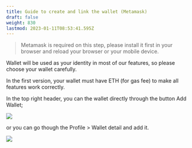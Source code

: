 ```yaml
---
title: Guide to create and link the wallet (Metamask)
draft: false
weight: 830
lastmod: 2023-01-11T08:53:41.595Z
---
```

> Metamask is required on this step, please install it first in your browser and reload your browser or your mobile device.

Wallet will be used as your identity in most of our features, so please choose your wallet carefully.

In the first version, your wallet must have ETH (for gas fee) to make all features work correctly.

In the top right header, you can the wallet directly through the button Add Wallet;

![](/images/wallet-1.png)

or you can go though the Profile > Wallet detail and add it.

![](/images/wallet-2.png)
